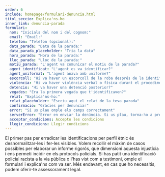 ```yaml
---
order: 6
include: homepage/formulari-denuncia.html
titol_seccio: Explica'ns-ho
inner_link: denuncia-parada
formulari:
  nom: "Inicials del nom i del cognom:"
  email: "Email:"
  telefon: "Telèfon (opcional):"
  data_parada: "Data de la parada:"
  data_parada_placeholder: "Tria la data"
  hora_parada: "Hora de la parada:"
  lloc_parada: "Lloc de la parada:"
  motiu_parada: "L'agent va comunicar el motiu de la parada?"
  agent_identificat: "L'agent es va identificar?"
  agent_uniformat: "L'agent anava amb uniforme?"
  escorcoll: "Hi va haver un escorcoll de la roba després de la identificació?"
  violencia: "Hi va haver violència verbal o física durant el procediment d'identificació i registre?"
  detencio: "Hi va haver una detenció posterior?"
  vegades: "Era la primera vegada que t'identificaven?"
  relat: "Explica'ns-ho:"
  relat_placeholder: "Escriu aquí el relat de la teva parada"
  confirmacio: "Gràcies per denunciar"
  error: "Si us plau omple els camps correctament"
  serverError: "Error en enviar la denúncia. Si us plau, torna-ho a provar en uns minuts"
  acceptar_condicions: Accepto les condicions
  llegir_condicions: Llegir condicions
---
```

El primer pas per erradicar les identificacions per perfil ètnic és desnormalitzar-les i fer-les visibles. Volem recollir el màxim de casos possibles per elaborar un informe rigorós, que dimensioni aquesta injustícia i ens permeti incidir en els protocols policials.
Si has patit una identificació policial racista a la via pública o l'has vist com a testimoni, omple el formulari i explica'ns com va ser. Més endavant, en cas que ho necessitis, podem oferir-te assessorament legal.
